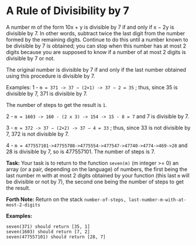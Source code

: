 # A Rule of Divisibility by 7

A number m of the form 10x + y is divisible by 7 if and only if x − 2y is divisible by 7. In other words, subtract twice the last digit from the number formed by the remaining digits. Continue to do this until a number known to be divisible by 7 is obtained; you can stop when this number has at most 2 digits because you are supposed to know if a number of at most 2 digits is divisible by 7 or not.

The original number is divisible by 7 if and only if the last number obtained using this procedure is divisible by 7.

Examples:
1 - ```m = 371 -> 37 − (2×1) -> 37 − 2 = 35``` ; thus, since 35 is divisible by 7, 371 is divisible by 7.

The number of steps to get the result is ```1```.

2 - ```m = 1603 -> 160 - (2 x 3) -> 154 -> 15 - 8 = 7``` and 7 is divisible by 7.

3 - ```m = 372 -> 37 − (2×2) -> 37 − 4 = 33``` ; thus, since 33 is not divisible by 7, 372 is not divisible by 7.

4 - ```m = 477557101->47755708->4775554->477547->47740->4774->469->28``` and 28 is divisible by 7, so is 477557101. The number of steps is 7.

**Task:**
Your task is to return to the function ```seven(m)``` (m integer >= 0) an array (or a pair, depending on the language) of numbers, the first being the last number m with at most 2 digits obtained by your function (this last ```m``` will be divisible or not by 7), the second one being the number of steps to get the result.

**Forth Note:**
Return on the stack ```number-of-steps, last-number-m-with-at-most-2-digits```

**Examples:**

```
seven(371) should return [35, 1]
seven(1603) should return [7, 2]
seven(477557101) should return [28, 7]
```

